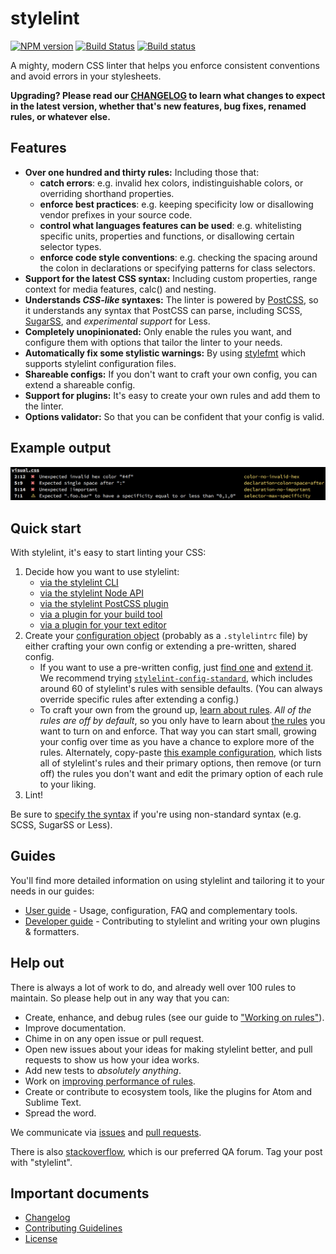 # stylelint

[![NPM version](http://img.shields.io/npm/v/stylelint.svg)](https://www.npmjs.org/package/stylelint) [![Build Status](https://travis-ci.org/stylelint/stylelint.svg?branch=master)](https://travis-ci.org/stylelint/stylelint) [![Build status](https://ci.appveyor.com/api/projects/status/wwajr0886e00g8je/branch/master?svg=true)](https://ci.appveyor.com/project/stylelint/stylelint/branch/master)

A mighty, modern CSS linter that helps you enforce consistent conventions and avoid errors in your stylesheets.

**Upgrading? Please read our [CHANGELOG](CHANGELOG.md) to learn what changes to expect in the latest version, whether that's new features, bug fixes, renamed rules, or whatever else.**

## Features

- **Over one hundred and thirty rules:** Including those that:
  - **catch errors**: e.g. invalid hex colors, indistinguishable colors, or overriding shorthand properties.
  - **enforce best practices**: e.g. keeping specificity low or disallowing vendor prefixes in your source code.
  - **control what languages features can be used**: e.g. whitelisting specific units, properties and functions, or disallowing certain selector types.
  - **enforce code style conventions**: e.g. checking the spacing around the colon in declarations or specifying patterns for class selectors.
- **Support for the latest CSS syntax:** Including custom properties, range context for media features, calc() and nesting.
- **Understands *CSS-like* syntaxes:** The linter is powered by [PostCSS](https://github.com/postcss/postcss), so it understands any syntax that PostCSS can parse, including SCSS, [SugarSS](https://github.com/postcss/sugarss), and *experimental support* for Less.
- **Completely unopinionated:** Only enable the rules you want, and configure them with options that tailor the linter to your needs.
- **Automatically fix some stylistic warnings:** By using [stylefmt](https://github.com/morishitter/stylefmt) which supports stylelint configuration files.
- **Shareable configs:** If you don't want to craft your own config, you can extend a shareable config.
- **Support for plugins:** It's easy to create your own rules and add them to the linter.
- **Options validator:** So that you can be confident that your config is valid.

## Example output

![Example](https://github.com/stylelint/stylelint/raw/master/example.png?raw=true)

## Quick start

With stylelint, it's easy to start linting your CSS:

1. Decide how you want to use stylelint:
    - [via the stylelint CLI](/docs/user-guide/cli.md)
    - [via the stylelint Node API](/docs/user-guide/node-api.md)
    - [via the stylelint PostCSS plugin](/docs/user-guide/postcss-plugin.md)
    - [via a plugin for your build tool](/docs/user-guide/complementary-tools.md#build-tool-plugins)
    - [via a plugin for your text editor](/docs/user-guide/complementary-tools.md#editor-plugins)
2. Create your [configuration object](/docs/user-guide/configuration.md) (probably as a `.stylelintrc` file) by either crafting your own config or extending a pre-written, shared config.
    - If you want to use a pre-written config, just [find one](https://www.npmjs.com/browse/keyword/stylelint-config) and [extend it](/docs/user-guide/configuration.md#extends). We recommend trying [`stylelint-config-standard`](https://github.com/stylelint/stylelint-config-standard), which includes around 60 of stylelint's rules with sensible defaults. (You can always override specific rules after extending a config.)
    - To craft your own from the ground up, [learn about rules](/docs/user-guide/about-rules.md). *All of the rules are off by default*, so you only have to learn about [the rules](/docs/user-guide/rules.md) you want to turn on and enforce. That way you can start small, growing your config over time as you have a chance to explore more of the rules. Alternately, copy-paste [this example configuration](/docs/user-guide/example-config.md), which lists all of stylelint's rules and their primary options, then remove (or turn off) the rules you don't want and edit the primary option of each rule to your liking.
3. Lint!

Be sure to [specify the syntax](/docs/user-guide/css-processors.md#parsing-non-standard-syntax) if you're using non-standard syntax (e.g. SCSS, SugarSS or Less).

## Guides

You'll find more detailed information on using stylelint and tailoring it to your needs in our guides:

- [User guide](docs/user-guide.md) - Usage, configuration, FAQ and complementary tools.
- [Developer guide](docs/developer-guide.md) - Contributing to stylelint and writing your own plugins & formatters.

## Help out

There is always a lot of work to do, and already well over 100 rules to maintain. So please help out in any way that you can:

- Create, enhance, and debug rules (see our guide to ["Working on rules"](docs/developer-guide/rules.md)).
- Improve documentation.
- Chime in on any open issue or pull request.
- Open new issues about your ideas for making stylelint better, and pull requests to show us how your idea works.
- Add new tests to *absolutely anything*.
- Work on [improving performance of rules](docs/developer-guide/benchmarks.md).
- Create or contribute to ecosystem tools, like the plugins for Atom and Sublime Text.
- Spread the word.

We communicate via [issues](https://github.com/stylelint/stylelint/issues) and [pull requests](https://github.com/stylelint/stylelint/pulls).

There is also [stackoverflow](http://stackoverflow.com/questions/tagged/stylelint), which is our preferred QA forum. Tag your post with "stylelint".

## Important documents

- [Changelog](CHANGELOG.md)
- [Contributing Guidelines](CONTRIBUTING.md)
- [License](https://raw.githubusercontent.com/stylelint/stylelint/master/LICENSE)
